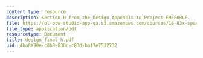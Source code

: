 ```yaml
---
content_type: resource
description: Section H from the Design Appendix to Project EMFFORCE.
file: https://ol-ocw-studio-app-qa.s3.amazonaws.com/courses/16-83x-space-systems-engineering-spring-2002-spring-2003/4ba0a90ec8b8830cc83dbaf7e7532732_design_final_h.pdf
file_type: application/pdf
resourcetype: Document
title: design_final_h.pdf
uid: 4ba0a90e-c8b8-830c-c83d-baf7e7532732
---
```

